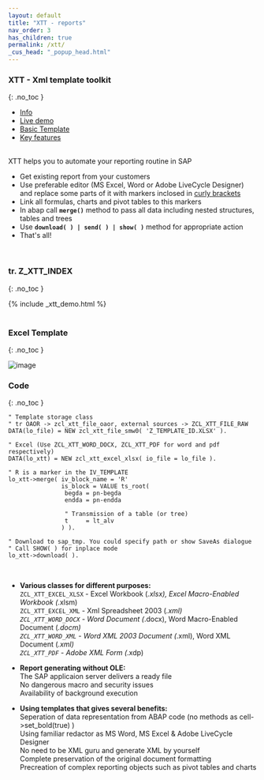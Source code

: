 ```yaml
---
layout: default
title: "XTT - reports"
nav_order: 3
has_children: true
permalink: /xtt/
_cus_head: "_popup_head.html"
---
```


### **XTT** - Xml template toolkit
{: .no_toc }

<div class="tab-header">
<ul class="nav nav-tabs">
  <li class="active">
    <a data-toggle="tab" href="#info">Info</a>
  </li>
  <li>
    <a data-toggle="tab" href="#demo">Live demo</a>
  </li>
  <li>
    <a data-toggle="tab" href="#basic">Basic Template</a>
  </li>
  <li>
    <a data-toggle="tab" href="#key">Key features</a>
  </li>
</ul>
</div>


<div class="tab-content">

<!-- TODO INFO -->
  <div class="tab-pane active" id="info">
<br/>
<div class="container-fluid" markdown="1">
XTT helps you to automate your reporting routine in SAP

- Get existing report from your customers
- Use preferable editor (MS Excel, Word or Adobe LiveCycle Designer) and replace some parts of it with markers inclosed in [curly brackets](../xtt/compare/)
- Link all formulas, charts and pivot tables to this markers
- In abap call **`merge()`** method to pass all data including nested structures, tables and trees
- Use **`download( ) | send( ) | show( )`** method for appropriate action
- That's all!

</div> <!-- This close tag must be left aligned. -->
  </div>

<!-- TODO LIVE DEMO -->
<div class="tab-pane" id="demo">
<br/>
<div class="container-fluid" markdown="1">

### tr. Z_XTT_INDEX
{: .no_toc }
</div> <!-- This close tag must be left aligned. -->
{% include _xtt_demo.html %}

</div>

<!-- TODO BASIC -->
<div class="tab-pane" id="basic">
<br/>
<div class="container-fluid" markdown="1">

### Excel Template
{: .no_toc }

![image](https://user-images.githubusercontent.com/36256417/80579411-6b7c0600-8a23-11ea-8166-d48e63b7d085.png)

### Code
{: .no_toc }

```abap
" Template storage class
" tr OAOR -> zcl_xtt_file_oaor, external sources -> ZCL_XTT_FILE_RAW
DATA(lo_file) = NEW zcl_xtt_file_smw0( 'Z_TEMPLATE_ID.XLSX' ).

" Excel (Use ZCL_XTT_WORD_DOCX, ZCL_XTT_PDF for word and pdf respectively)
DATA(lo_xtt) = NEW zcl_xtt_excel_xlsx( io_file = lo_file ).

" R is a marker in the IV_TEMPLATE
lo_xtt->merge( iv_block_name = 'R'
               is_block = VALUE ts_root(
                begda = pn-begda
                endda = pn-endda
                
                " Transmission of a table (or tree)
                t     = lt_alv    
               ) ).

" Download to sap_tmp. You could specify path or show SaveAs dialogue
" Call SHOW( ) for inplace mode
lo_xtt->download( ).
``` 
</div> <!-- This close tag must be left aligned. -->
  </div>

<!-- TODO KEY -->
<div class="tab-pane" id="key">
<br/>
<div class="container-fluid" markdown="1">

* **Various classes for different purposes:**<br/>
 `ZCL_XTT_EXCEL_XLSX` - Excel Workbook (*.xlsx), Excel Macro-Enabled Workbook (*.xlsm)<br/>
 `ZCL_XTT_EXCEL_XML` - Xml Spreadsheet 2003 (*.xml)<br/>
 `ZCL_XTT_WORD_DOCX` - Word Document (*.docx), Word Macro-Enabled Document (*.docm)<br/>
 `ZCL_XTT_WORD_XML` - Word XML 2003 Document (*.xml), Word XML Document (*.xml)<br/>
 `ZCL_XTT_PDF` - Adobe XML Form (*.xdp)

* **Report generating without OLE:**<br/>
The SAP applicaion server delivers a ready file<br/>
No dangerous macro and security issues<br/>
Availability of background execution

* **Using templates that gives several benefits:**<br/>
Seperation of data representation from ABAP code (no methods as cell->set_bold(true) )<br/>
Using familiar redactor as MS Word, MS Excel & Adobe LiveCycle Designer<br/>
No need to be XML guru and generate XML by yourself<br/>
Complete preservation of the original document formatting<br/>
Precreation of complex reporting objects such as pivot tables and charts

</div> <!-- This close tag must be left aligned. -->
</div>
</div>